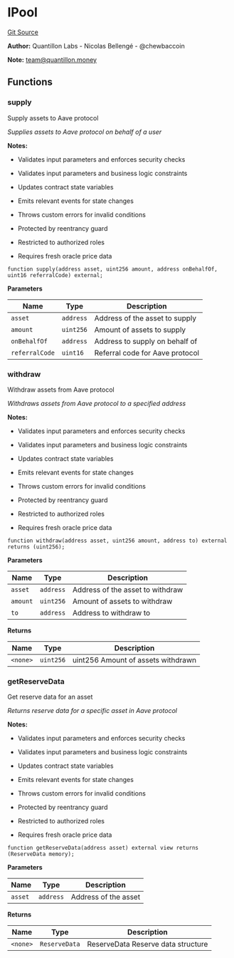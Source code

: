 # IPool
[Git Source](https://github.com/Quantillon-Labs/smart-contracts/blob/daf8385bca354b97ae7c7df1c5a1c4bdeadbab9f/src/core/vaults/AaveVault.sol)

**Author:**
Quantillon Labs - Nicolas Bellengé - @chewbaccoin

**Note:**
team@quantillon.money


## Functions
### supply

Supply assets to Aave protocol

*Supplies assets to Aave protocol on behalf of a user*

**Notes:**
- Validates input parameters and enforces security checks

- Validates input parameters and business logic constraints

- Updates contract state variables

- Emits relevant events for state changes

- Throws custom errors for invalid conditions

- Protected by reentrancy guard

- Restricted to authorized roles

- Requires fresh oracle price data


```solidity
function supply(address asset, uint256 amount, address onBehalfOf, uint16 referralCode) external;
```
**Parameters**

|Name|Type|Description|
|----|----|-----------|
|`asset`|`address`|Address of the asset to supply|
|`amount`|`uint256`|Amount of assets to supply|
|`onBehalfOf`|`address`|Address to supply on behalf of|
|`referralCode`|`uint16`|Referral code for Aave protocol|


### withdraw

Withdraw assets from Aave protocol

*Withdraws assets from Aave protocol to a specified address*

**Notes:**
- Validates input parameters and enforces security checks

- Validates input parameters and business logic constraints

- Updates contract state variables

- Emits relevant events for state changes

- Throws custom errors for invalid conditions

- Protected by reentrancy guard

- Restricted to authorized roles

- Requires fresh oracle price data


```solidity
function withdraw(address asset, uint256 amount, address to) external returns (uint256);
```
**Parameters**

|Name|Type|Description|
|----|----|-----------|
|`asset`|`address`|Address of the asset to withdraw|
|`amount`|`uint256`|Amount of assets to withdraw|
|`to`|`address`|Address to withdraw to|

**Returns**

|Name|Type|Description|
|----|----|-----------|
|`<none>`|`uint256`|uint256 Amount of assets withdrawn|


### getReserveData

Get reserve data for an asset

*Returns reserve data for a specific asset in Aave protocol*

**Notes:**
- Validates input parameters and enforces security checks

- Validates input parameters and business logic constraints

- Updates contract state variables

- Emits relevant events for state changes

- Throws custom errors for invalid conditions

- Protected by reentrancy guard

- Restricted to authorized roles

- Requires fresh oracle price data


```solidity
function getReserveData(address asset) external view returns (ReserveData memory);
```
**Parameters**

|Name|Type|Description|
|----|----|-----------|
|`asset`|`address`|Address of the asset|

**Returns**

|Name|Type|Description|
|----|----|-----------|
|`<none>`|`ReserveData`|ReserveData Reserve data structure|


